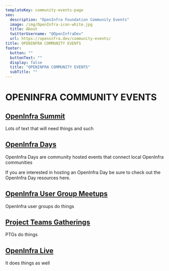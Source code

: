 ```yaml
---
templateKey: community-events-page
seo:
  description: "OpenInfra Foundation Community Events"
  image: /img/OpenInfra-icon-white.jpg
  title: About
  twitterUsername: "@OpenInfraDev"
  url: https://openinfra.dev/community-events/
title: OPENINFRA COMMUNITY EVENTS
footer:
  button: ""
  buttonText: ""
  display: false
  title: "OPENINFRA COMMUNITY EVENTS"
  subTitle: ""
---
```

# OPENINFRA COMMUNITY EVENTS

## [OpenInfra Summit](/summit)

Lots of text that will need things and such

## [OpenInfra Days](https://www.openstack.org/events/community-events#openinfra_days)

OpenInfra Days are community hosted events that connect local OpenInfra communities 

If you are interested in hosting an OpenInfra Day be sure to check out the OpenInfra Day resources here. 

## [OpenInfra User Group Meetups](https://www.meetup.com/pro/openinfradev)

OpenInfra user groups do things

## [Project Teams Gatherings](/ptg)

PTGs do things

## [OpenInfra Live](/live)

It does things as well
